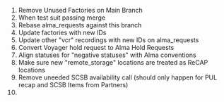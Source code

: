 1. Remove Unused Factories on Main Branch
2. When test suit passing merge
3. Rebase alma_requests against this branch
4. Update factories with new IDs
5. Update other "vcr" recordings with new IDs on alma_requests
6. Convert Voyager hold request to Alma Hold Requests
7. Align statuses for "negative statuses" with Alma conventions
8. Make sure new "remote_storage" locations are treated as ReCAP locations
9. Remove uneeded SCSB availability call (should only happen for PUL recap and SCSB Items from Partners)
10. 